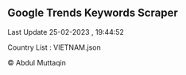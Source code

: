 

## Google Trends Keywords Scraper 
 
Last Update 25-02-2023 , 19:44:52

Country List :
VIETNAM.json



© Abdul Muttaqin 
